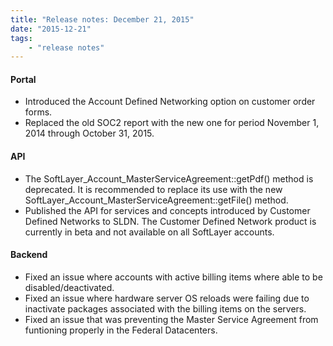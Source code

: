 ```yaml
---
title: "Release notes: December 21, 2015"
date: "2015-12-21"
tags:
    - "release notes"
---
```


#### Portal
+ Introduced the Account Defined Networking option on customer order forms. 
+ Replaced the old SOC2 report with the new one for period November 1, 2014 through October 31, 2015.

#### API
+ The SoftLayer_Account_MasterServiceAgreement::getPdf() method is deprecated. It is recommended to replace its use with the new SoftLayer_Account_MasterServiceAgreement::getFile() method. 
+ Published the API for services and concepts introduced by Customer Defined Networks to SLDN. The Customer Defined Network product is currently in beta and not available on all SoftLayer accounts.


#### Backend
+ Fixed an issue where accounts with active billing items where able to be disabled/deactivated. 
+ Fixed an issue where hardware server OS reloads were failing due to inactivate packages associated with the billing items on the servers.
+ Fixed an issue that was preventing the Master Service Agreement from funtioning properly in the Federal Datacenters. 
